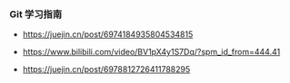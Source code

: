 ### Git 学习指南
- https://juejin.cn/post/6974184935804534815

- https://www.bilibili.com/video/BV1pX4y1S7Dq/?spm_id_from=444.41

- https://juejin.cn/post/6978812726411788295